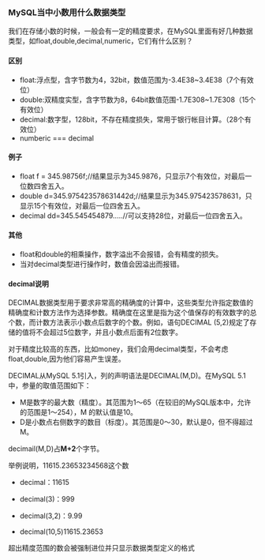 ### MySQL当中小数用什么数据类型

我们在存储小数的时候，一般会有一定的精度要求，在MySQL里面有好几种数据类型，如float,double,decimal,numeric，它们有什么区别？

#### 区别

- float:浮点型，含字节数为4，32bit，数值范围为-3.4E38~3.4E38（7个有效位）
- double:双精度实型，含字节数为8，64bit数值范围-1.7E308~1.7E308（15个有效位）
- decimal:数字型，128bit，不存在精度损失，常用于银行帐目计算。（28个有效位）
- numberic === decimal

#### 例子

- float f = 345.98756f;//结果显示为345.9876，只显示7个有效位，对最后一位数四舍五入。
- double d=345.975423578631442d;//结果显示为345.975423578631，只显示15个有效位，对最后一位四舍五入。
- decimal dd=345.545454879.....//可以支持28位，对最后一位四舍五入。

#### 其他

- float和double的相乘操作，数字溢出不会报错，会有精度的损失。
- 当对decimal类型进行操作时，数值会因溢出而报错。

#### decimal说明

DECIMAL数据类型用于要求非常高的精确度的计算中，这些类型允许指定数值的精确度和计数方法作为选择参数。精确度在这里是指为这个值保存的有效数字的总个数，而计数方法表示小数点后数字的个数。例如，语句DECIMAL (5,2)规定了存储的值将不会超过5位数字，并且小数点后面有2位数字。

对于精度比较高的东西，比如money，我们会用decimal类型，不会考虑float,double,因为他们容易产生误差。

DECIMAL从MySQL 5.1引入，列的声明语法是DECIMAL(M,D)。在MySQL 5.1中，参量的取值范围如下：

- M是数字的最大数（精度）。其范围为1～65（在较旧的MySQL版本中，允许的范围是1～254），M 的默认值是10。
- D是小数点右侧数字的数目（标度）。其范围是0～30，默认是0，但不得超过M。

decimail(M,D)占**M+2**个字节。

举例说明，11615.23653234568这个数

- decimal：11615

- decimal(3)：999

- decimal(3,2)：9.99

- decimal(10,5)11615.23653

超出精度范围的数会被强制进位并只显示数据类型定义的格式

